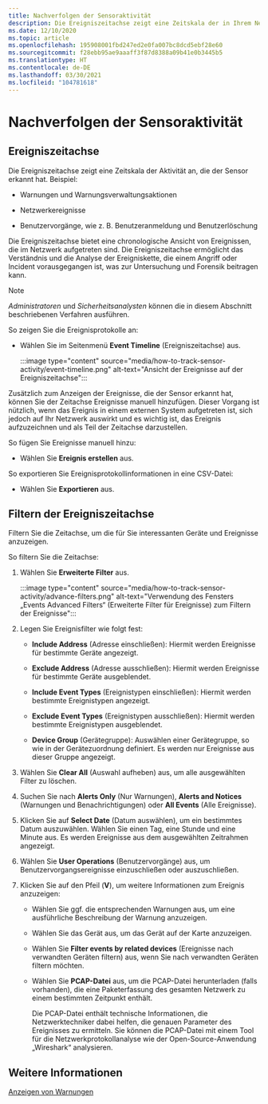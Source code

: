 ```yaml
---
title: Nachverfolgen der Sensoraktivität
description: Die Ereigniszeitachse zeigt eine Zeitskala der in Ihrem Netzwerk erkannten Aktivität an, einschließlich Warnungen und Warnungsverwaltungsaktionen, Netzwerkereignisse und Benutzervorgänge wie Benutzeranmeldung und Benutzerlöschung.
ms.date: 12/10/2020
ms.topic: article
ms.openlocfilehash: 195908001fbd247ed2e0fa007bc8dcd5ebf28e60
ms.sourcegitcommit: f28ebb95ae9aaaff3f87d8388a09b41e0b3445b5
ms.translationtype: HT
ms.contentlocale: de-DE
ms.lasthandoff: 03/30/2021
ms.locfileid: "104781618"
---
```

# <a name="track-sensor-activity"></a>Nachverfolgen der Sensoraktivität

## <a name="event-timeline"></a>Ereigniszeitachse

Die Ereigniszeitachse zeigt eine Zeitskala der Aktivität an, die der Sensor erkannt hat. Beispiel:

  - Warnungen und Warnungsverwaltungsaktionen

  - Netzwerkereignisse

  - Benutzervorgänge, wie z. B. Benutzeranmeldung und Benutzerlöschung

Die Ereigniszeitachse bietet eine chronologische Ansicht von Ereignissen, die im Netzwerk aufgetreten sind. Die Ereigniszeitachse ermöglicht das Verständnis und die Analyse der Ereigniskette, die einem Angriff oder Incident vorausgegangen ist, was zur Untersuchung und Forensik beitragen kann.

> [!NOTE]
> *Administratoren* und *Sicherheitsanalysten* können die in diesem Abschnitt beschriebenen Verfahren ausführen.

So zeigen Sie die Ereignisprotokolle an:

- Wählen Sie im Seitenmenü **Event Timeline** (Ereigniszeitachse) aus.

   :::image type="content" source="media/how-to-track-sensor-activity/event-timeline.png" alt-text="Ansicht der Ereignisse auf der Ereigniszeitachse":::

Zusätzlich zum Anzeigen der Ereignisse, die der Sensor erkannt hat, können Sie der Zeitachse Ereignisse manuell hinzufügen. Dieser Vorgang ist nützlich, wenn das Ereignis in einem externen System aufgetreten ist, sich jedoch auf Ihr Netzwerk auswirkt und es wichtig ist, das Ereignis aufzuzeichnen und als Teil der Zeitachse darzustellen.

So fügen Sie Ereignisse manuell hinzu:

- Wählen Sie **Ereignis erstellen** aus.

So exportieren Sie Ereignisprotokollinformationen in eine CSV-Datei:

- Wählen Sie **Exportieren** aus.

## <a name="filter-the-event-timeline"></a>Filtern der Ereigniszeitachse

Filtern Sie die Zeitachse, um die für Sie interessanten Geräte und Ereignisse anzuzeigen.

So filtern Sie die Zeitachse:

1. Wählen Sie **Erweiterte Filter** aus.

   :::image type="content" source="media/how-to-track-sensor-activity/advance-filters.png" alt-text="Verwendung des Fensters „Events Advanced Filters“ (Erweiterte Filter für Ereignisse) zum Filtern der Ereignisse":::

2. Legen Sie Ereignisfilter wie folgt fest:

   - **Include Address** (Adresse einschließen): Hiermit werden Ereignisse für bestimmte Geräte angezeigt.

   - **Exclude Address** (Adresse ausschließen): Hiermit werden Ereignisse für bestimmte Geräte ausgeblendet.

   - **Include Event Types** (Ereignistypen einschließen): Hiermit werden bestimmte Ereignistypen angezeigt.

   - **Exclude Event Types** (Ereignistypen ausschließen): Hiermit werden bestimmte Ereignistypen ausgeblendet.

   - **Device Group** (Gerätegruppe): Auswählen einer Gerätegruppe, so wie in der Gerätezuordnung definiert. Es werden nur Ereignisse aus dieser Gruppe angezeigt.

3. Wählen Sie **Clear All** (Auswahl aufheben) aus, um alle ausgewählten Filter zu löschen.

4. Suchen Sie nach **Alerts Only** (Nur Warnungen), **Alerts and Notices** (Warnungen und Benachrichtigungen) oder **All Events** (Alle Ereignisse).

5. Klicken Sie auf **Select Date** (Datum auswählen), um ein bestimmtes Datum auszuwählen. Wählen Sie einen Tag, eine Stunde und eine Minute aus. Es werden Ereignisse aus dem ausgewählten Zeitrahmen angezeigt.

6.  Wählen Sie **User Operations** (Benutzervorgänge) aus, um Benutzervorgangsereignisse einzuschließen oder auszuschließen.

7.  Klicken Sie auf den Pfeil (**V**), um weitere Informationen zum Ereignis anzuzeigen:

    - Wählen Sie ggf. die entsprechenden Warnungen aus, um eine ausführliche Beschreibung der Warnung anzuzeigen.

    - Wählen Sie das Gerät aus, um das Gerät auf der Karte anzuzeigen.

    - Wählen Sie **Filter events by related devices** (Ereignisse nach verwandten Geräten filtern) aus, wenn Sie nach verwandten Geräten filtern möchten.

    - Wählen Sie **PCAP-Datei** aus, um die PCAP-Datei herunterladen (falls vorhanden), die eine Paketerfassung des gesamten Netzwerk zu einem bestimmten Zeitpunkt enthält. 
    
      Die PCAP-Datei enthält technische Informationen, die Netzwerktechniker dabei helfen, die genauen Parameter des Ereignisses zu ermitteln. Sie können die PCAP-Datei mit einem Tool für die Netzwerkprotokollanalyse wie der Open-Source-Anwendung „Wireshark“ analysieren.

## <a name="see-also"></a>Weitere Informationen

[Anzeigen von Warnungen](how-to-view-alerts.md)
